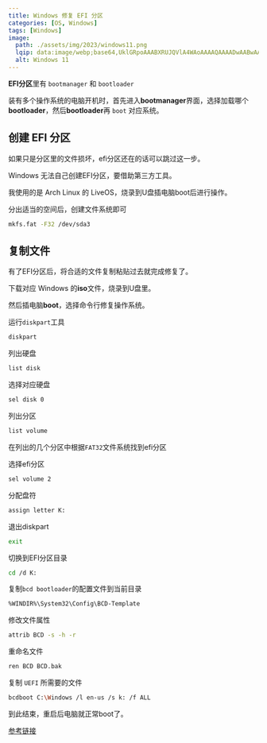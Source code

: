 ```yaml
---
title: Windows 修复 EFI 分区 
categories: [OS, Windows]
tags: [Windows]
image:
  path: ./assets/img/2023/windows11.png
  lqip: data:image/webp;base64,UklGRpoAAABXRUJQVlA4WAoAAAAQAAAADwAABwAAQUxQSDIAAAARL0AmbZurmr57yyIiqE8oiG0bejIYEQTgqiDA9vqnsUSI6H+oAERp2HZ65qP/VIAWAFZQOCBCAAAA8AEAnQEqEAAIAAVAfCWkAALp8sF8rgRgAP7o9FDvMCkMde9PK7euH5M1m6VWoDXf2FkP3BqV0ZYbO6NA/VFIAAAA
  alt: Windows 11
---
```


**EFI分区**里有 `bootmanager` 和 `bootloader`

装有多个操作系统的电脑开机时，首先进入**bootmanager**界面，选择加载哪个**bootloader**，然后**bootloader**再 `boot` 对应系统。

## 创建 EFI 分区

如果只是分区里的文件损坏，efi分区还在的话可以跳过这一步。

Windows 无法自己创建EFI分区，要借助第三方工具。

我使用的是 Arch Linux 的 LiveOS，烧录到U盘插电脑boot后进行操作。

分出适当的空间后，创建文件系统即可

```bash
mkfs.fat -F32 /dev/sda3
```

## 复制文件

有了EFI分区后，将合适的文件复制粘贴过去就完成修复了。

下载对应 Windows 的**iso**文件，烧录到U盘里。

然后插电脑**boot**，选择命令行修复操作系统。

运行`diskpart`工具

```bash
diskpart
```

列出硬盘

```bash
list disk
```

选择对应硬盘

```bash
sel disk 0
```

列出分区

```bash
list volume
```

在列出的几个分区中根据`FAT32`文件系统找到efi分区

选择efi分区

```bash
sel volume 2
```

分配盘符

```bash
assign letter K:
```

退出diskpart

```bash
exit
```

切换到EFI分区目录

```bash
cd /d K:
```

复制`bcd bootloader`的配置文件到当前目录

```bash
%WINDIR%\System32\Config\BCD-Template
```

修改文件属性

```bash
attrib BCD -s -h -r
```

重命名文件

```bash
ren BCD BCD.bak
```

复制 `UEFI` 所需要的文件

```bash
bcdboot C:\Windows /l en-us /s k: /f ALL
```

到此结束，重启后电脑就正常boot了。

[参考链接](https://woshub.com/how-to-repair-uefi-bootloader-in-windows-8/)
